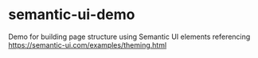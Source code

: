 # semantic-ui-demo

Demo for building page structure using Semantic UI elements referencing https://semantic-ui.com/examples/theming.html
